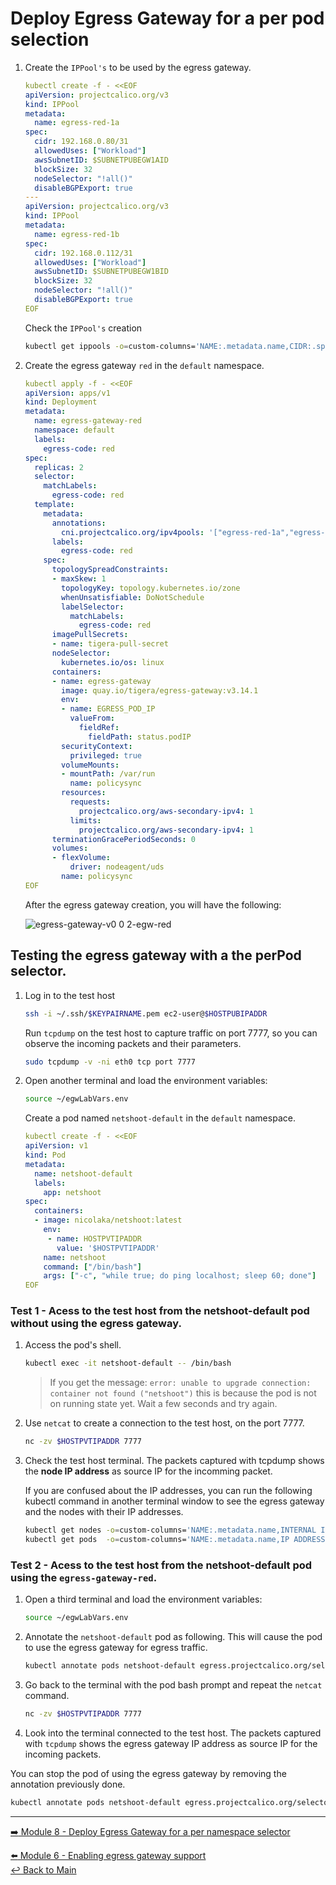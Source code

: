 # Deploy Egress Gateway for a per pod selection

1. Create the `IPPool's` to be used by the egress gateway.

    ```yaml
    kubectl create -f - <<EOF
    apiVersion: projectcalico.org/v3
    kind: IPPool
    metadata:
      name: egress-red-1a
    spec:
      cidr: 192.168.0.80/31
      allowedUses: ["Workload"]
      awsSubnetID: $SUBNETPUBEGW1AID
      blockSize: 32
      nodeSelector: "!all()"
      disableBGPExport: true
    ---
    apiVersion: projectcalico.org/v3
    kind: IPPool
    metadata:
      name: egress-red-1b
    spec:
      cidr: 192.168.0.112/31
      allowedUses: ["Workload"]
      awsSubnetID: $SUBNETPUBEGW1BID
      blockSize: 32
      nodeSelector: "!all()"
      disableBGPExport: true
    EOF
    ```

    Check the `IPPool's` creation

    ```bash
    kubectl get ippools -o=custom-columns='NAME:.metadata.name,CIDR:.spec.cidr'
    ```

2. Create the egress gateway `red` in the `default` namespace.

   ```yaml
   kubectl apply -f - <<EOF
   apiVersion: apps/v1
   kind: Deployment
   metadata:
     name: egress-gateway-red
     namespace: default
     labels:
       egress-code: red
   spec:
     replicas: 2
     selector:
       matchLabels:
         egress-code: red
     template:
       metadata:
         annotations:
           cni.projectcalico.org/ipv4pools: '["egress-red-1a","egress-red-1b"]'
         labels:
           egress-code: red
       spec:
         topologySpreadConstraints:
         - maxSkew: 1
           topologyKey: topology.kubernetes.io/zone
           whenUnsatisfiable: DoNotSchedule
           labelSelector: 
             matchLabels:
               egress-code: red
         imagePullSecrets:
         - name: tigera-pull-secret
         nodeSelector:
           kubernetes.io/os: linux
         containers:
         - name: egress-gateway
           image: quay.io/tigera/egress-gateway:v3.14.1
           env:
           - name: EGRESS_POD_IP
             valueFrom:
               fieldRef:
                 fieldPath: status.podIP
           securityContext:
             privileged: true
           volumeMounts:
           - mountPath: /var/run
             name: policysync
           resources:
             requests:
               projectcalico.org/aws-secondary-ipv4: 1
             limits:
               projectcalico.org/aws-secondary-ipv4: 1
         terminationGracePeriodSeconds: 0
         volumes:
         - flexVolume:
             driver: nodeagent/uds
           name: policysync
   EOF
   ```

   After the egress gateway creation, you will have the following:

   ![egress-gateway-v0 0 2-egw-red](https://user-images.githubusercontent.com/104035488/205453207-11ed3dd5-b45e-4d51-aefc-9df1d51f9aeb.png)

## Testing the egress gateway with a the perPod selector.


1. Log in to the test host

   ```bash
   ssh -i ~/.ssh/$KEYPAIRNAME.pem ec2-user@$HOSTPUBIPADDR
   ```

   Run `tcpdump` on the test host to capture traffic on port 7777, so you can observe the incoming packets and their parameters.
   
   ```bash
   sudo tcpdump -v -ni eth0 tcp port 7777 
   ```

2. Open another terminal and load the environment variables:

   ```bash
   source ~/egwLabVars.env
   ```

   Create a pod named `netshoot-default` in the `default` namespace.

   ```yaml
   kubectl create -f - <<EOF
   apiVersion: v1
   kind: Pod
   metadata:
     name: netshoot-default
     labels:
       app: netshoot
   spec:
     containers:
     - image: nicolaka/netshoot:latest
       env:
        - name: HOSTPVTIPADDR
          value: '$HOSTPVTIPADDR'
       name: netshoot
       command: ["/bin/bash"]
       args: ["-c", "while true; do ping localhost; sleep 60; done"]
   EOF
   ```
    
### Test 1 - Acess to the test host from the netshoot-default pod without using the egress gateway.
    
1. Access the pod's shell.
      
   ```bash      
   kubectl exec -it netshoot-default -- /bin/bash
   ```

   > If you get the message: `error: unable to upgrade connection: container not found ("netshoot")` this is because the pod is not on running state yet. Wait a few seconds and try again.

2. Use `netcat` to create a connection to the test host, on the port 7777. 
     
   ```bash
   nc -zv $HOSTPVTIPADDR 7777
   ```

3. Check the test host terminal. The packets captured with tcpdump shows the **node IP address** as source IP for the incomming packet. 

   If you are confused about the IP addresses, you can run the following kubectl command in another terminal window to see the egress gateway and the nodes with their IP addresses.

   ```bash
   kubectl get nodes -o=custom-columns='NAME:.metadata.name,INTERNAL IPADDR:.status.addresses[?(@.type == "InternalIP")].address'
   kubectl get pods  -o=custom-columns='NAME:.metadata.name,IP ADDRESS:.status.podIP'
   ```  

### Test 2 - Acess to the test host from the netshoot-default pod using the `egress-gateway-red`.

1. Open a third terminal and load the environment variables:
      
   ```bash
   source ~/egwLabVars.env
   ```

2. Annotate the `netshoot-default` pod as following. This will cause the pod to use the egress gateway for egress traffic.

   ```bash
   kubectl annotate pods netshoot-default egress.projectcalico.org/selector="egress-code == 'red'"
   ```
   
3. Go back to the terminal with the pod bash prompt and repeat the `netcat` command.
   
   ```bash
   nc -zv $HOSTPVTIPADDR 7777
   ```
   
4. Look into the terminal connected to the test host. The packets captured with `tcpdump` shows the egress gateway IP address as source IP for the incoming packets. 
          
You can stop the pod of using the egress gateway by removing the annotation previously done.

```bash
kubectl annotate pods netshoot-default egress.projectcalico.org/selector-
```

---

[:arrow_right: Module 8 - Deploy Egress Gateway for a per namespace selector](/modules/module-8-egw-pernamespace.md) <br>

[:arrow_left: Module 6 - Enabling egress gateway support](/modules/module-6-egw-support.md)   
[:leftwards_arrow_with_hook: Back to Main](/README.md) 
